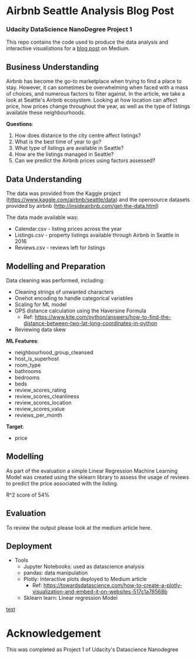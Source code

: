 # Airbnb Seattle Analysis Blog Post
### Udacity DataScience NanoDegree Project 1

This repo contains the code used to produce the data analysis and interactive visualistions for a [blog post](https://medium.com/p/438db3d27c4f/edit) on Medium.

## Business Understanding

Airbnb has become the go-to marketplace when trying to find a place to stay. However, it can sometimes be overwhelming when faced with a mass of choices, and numerous factors to filter against. In the article, we take a look at Seattle's Airbnb ecosystem. Looking at how location can affect price, how prices change throughout the year, as well as the type of listings available these neighbourhoods.

**Questions**:
1. How does distance to the city centre affect listings?
2. What is the best time of year to go?
3. What type of listings are available in Seattle?
4. How are the listings managed in Seattle?
5. Can we predict the Airbnb prices using factors assessed?

## Data Understanding

The data was provided from the Kaggle project (https://www.kaggle.com/airbnb/seattle/data) and the opensource datasets provided by airbnb (http://insideairbnb.com/get-the-data.html)

The data made available was:
- Calendar.csv - listing prices across the year 
- Listings.csv - property listings available through Airbnb in Seattle in 2016
- Reviews.csv - reviews left for listings

## Modelling and Preparation

Data cleaning was performed, including:

- Cleaning strings of unwanted characters
- Onehot encoding to handle categorical variables
- Scaling for ML model
- GPS distance calculation using the Haversine Formula 
    - Ref: https://www.kite.com/python/answers/how-to-find-the-distance-between-two-lat-long-coordinates-in-python
- Reviewing data skew

**ML Features**:
- neighbourhood_group_cleansed
- host_is_superhost
- room_type
- bathrooms
- bedrooms
- beds
- review_scores_rating
- review_scores_cleanliness
- review_scores_location
- review_scores_value
- reviews_per_month
 
 **Target**:
 - price

## Modelling

As part of the evaluation a simple Linear Regression Machine Learning Model was created using the sklearn library to assess the usage of reviews to predict the price associated with the listing.

R^2 score of 54%

## Evaluation

To review the output please look at the medium article here.

## Deployment
- Tools
    - Jupyter Notebooks: used as datascience analysis
    - pandas: data manipulation
    - Plotly: Interactive plots deployed to Medium article
        - Ref: https://towardsdatascience.com/how-to-create-a-plotly-visualization-and-embed-it-on-websites-517c1a78568b
    - Sklearn learn: Linear regression Model
    
[test](images/review_scores_distribtion.png)

# Acknowledgement
 This was completed as Project 1 of Udacity's Datascience Nanodegree
